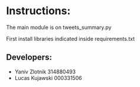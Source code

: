 Instructions:
=============
The main module is on tweets_summary.py

First install libraries indicated inside requirements.txt

Developers:
------------
* Yaniv Zlotnik   314880493
* Lucas Kujawski  000331506 